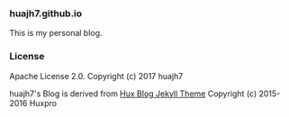 ### huajh7.github.io

This is my personal blog.


### License

Apache License 2.0. Copyright (c) 2017 huajh7

huajh7's Blog is derived from [Hux Blog Jekyll Theme](https://github.com/Huxpro/huxpro.github.io) Copyright (c) 2015-2016 Huxpro
